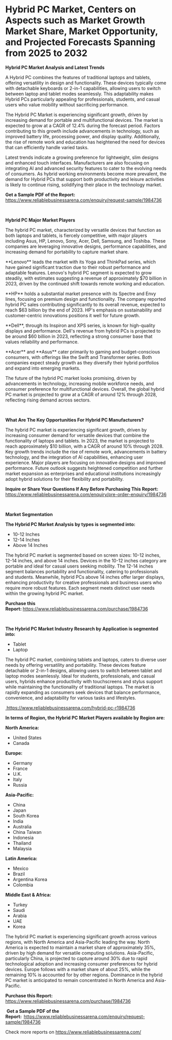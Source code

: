<p><h1>Hybrid PC Market, Centers on Aspects such as Market Growth Market Share, Market Opportunity, and Projected Forecasts Spanning from 2025 to 2032</h1></p><p><strong>Hybrid PC Market Analysis and Latest Trends</strong></p>
<p><p>A Hybrid PC combines the features of traditional laptops and tablets, offering versatility in design and functionality. These devices typically come with detachable keyboards or 2-in-1 capabilities, allowing users to switch between laptop and tablet modes seamlessly. This adaptability makes Hybrid PCs particularly appealing for professionals, students, and casual users who value mobility without sacrificing performance.</p><p>The Hybrid PC Market is experiencing significant growth, driven by increasing demand for portable and multifunctional devices. The market is expected to grow at a CAGR of 12.4% during the forecast period. Factors contributing to this growth include advancements in technology, such as improved battery life, processing power, and display quality. Additionally, the rise of remote work and education has heightened the need for devices that can efficiently handle varied tasks.</p><p>Latest trends indicate a growing preference for lightweight, slim designs and enhanced touch interfaces. Manufacturers are also focusing on integrating AI and advanced security features to cater to the evolving needs of consumers. As hybrid working environments become more prevalent, the demand for Hybrid PCs that support both productivity and leisure activities is likely to continue rising, solidifying their place in the technology market.</p></p>
<p><strong>Get a Sample PDF of the Report:&nbsp;</strong> <a href="https://www.reliablebusinessarena.com/enquiry/request-sample/1984736?utm_campaign=2106&utm_medium=2&utm_source=Github&utm_content=ia&utm_term=11022025&utm_id=hybrid-pc">https://www.reliablebusinessarena.com/enquiry/request-sample/1984736</a></p>
<p>&nbsp;</p>
<p><strong>Hybrid PC Major Market Players</strong></p>
<p><p>The hybrid PC market, characterized by versatile devices that function as both laptops and tablets, is fiercely competitive, with major players including Asus, HP, Lenovo, Sony, Acer, Dell, Samsung, and Toshiba. These companies are leveraging innovative designs, performance capabilities, and increasing demand for portability to capture market share.</p><p>**Lenovo** leads the market with its Yoga and ThinkPad series, which have gained significant traction due to their robust performance and adaptable features. Lenovo's hybrid PC segment is expected to grow steadily, with estimates suggesting a revenue of approximately $70 billion in 2023, driven by the continued shift towards remote working and education.</p><p>**HP** holds a substantial market presence with its Spectre and Envy lines, focusing on premium design and functionality. The company reported hybrid PC sales contributing significantly to its overall revenue, expected to reach $63 billion by the end of 2023. HP's emphasis on sustainability and customer-centric innovations positions it well for future growth.</p><p>**Dell**, through its Inspiron and XPS series, is known for high-quality displays and performance. Dell's revenue from hybrid PCs is projected to be around $60 billion in 2023, reflecting a strong consumer base that values reliability and performance.</p><p>**Acer** and **Asus** cater primarily to gaming and budget-conscious consumers, with offerings like the Swift and Transformer series. Both companies expect steady growth as they diversify their hybrid portfolios and expand into emerging markets.</p><p>The future of the hybrid PC market looks promising, driven by advancements in technology, increasing mobile workforce needs, and consumer preference for multifunctional devices. Overall, the global hybrid PC market is projected to grow at a CAGR of around 12% through 2028, reflecting rising demand across sectors.</p></p>
<p>&nbsp;</p>
<p><strong>What Are The Key Opportunities For Hybrid PC Manufacturers?</strong></p>
<p><p>The hybrid PC market is experiencing significant growth, driven by increasing consumer demand for versatile devices that combine the functionality of laptops and tablets. In 2023, the market is projected to reach approximately $10 billion, with a CAGR of around 10% through 2028. Key growth trends include the rise of remote work, advancements in battery technology, and the integration of AI capabilities, enhancing user experience. Major players are focusing on innovative designs and improved performance. Future outlook suggests heightened competition and further market expansion as enterprises and educational institutions increasingly adopt hybrid solutions for their flexibility and portability.</p></p>
<p><strong>Inquire or Share Your Questions If Any Before Purchasing This Report:</strong> <a href="https://www.reliablebusinessarena.com/enquiry/pre-order-enquiry/1984736?utm_campaign=2106&utm_medium=2&utm_source=Github&utm_content=ia&utm_term=11022025&utm_id=hybrid-pc">https://www.reliablebusinessarena.com/enquiry/pre-order-enquiry/1984736</a></p>
<p>&nbsp;</p>
<p><strong>Market Segmentation</strong></p>
<p><strong>The Hybrid PC Market Analysis by types is segmented into:</strong></p>
<p><ul><li>10-12 Inches</li><li>12-14 Inches</li><li>Above 14 Inches</li></ul></p>
<p><p>The hybrid PC market is segmented based on screen sizes: 10-12 inches, 12-14 inches, and above 14 inches. Devices in the 10-12 inches category are portable and ideal for casual users seeking mobility. The 12-14 inches segment balances portability and functionality, catering to professionals and students. Meanwhile, hybrid PCs above 14 inches offer larger displays, enhancing productivity for creative professionals and business users who require more robust features. Each segment meets distinct user needs within the growing hybrid PC market.</p></p>
<p><strong>Purchase this Report:&nbsp;</strong><a href="https://www.reliablebusinessarena.com/purchase/1984736?utm_campaign=2106&utm_medium=2&utm_source=Github&utm_content=ia&utm_term=11022025&utm_id=hybrid-pc">https://www.reliablebusinessarena.com/purchase/1984736</a></p>
<p>&nbsp;</p>
<p><strong>The Hybrid PC Market Industry Research by Application is segmented into:</strong></p>
<p><ul><li>Tablet</li><li>Laptop</li></ul></p>
<p><p>The hybrid PC market, combining tablets and laptops, caters to diverse user needs by offering versatility and portability. These devices feature detachable or 2-in-1 designs, allowing users to switch between tablet and laptop modes seamlessly. Ideal for students, professionals, and casual users, hybrids enhance productivity with touchscreens and stylus support while maintaining the functionality of traditional laptops. The market is rapidly expanding as consumers seek devices that balance performance, convenience, and adaptability for various tasks and lifestyles.</p></p>
<p><a href="https://www.reliablebusinessarena.com/hybrid-pc-r1984736?utm_campaign=2106&utm_medium=2&utm_source=Github&utm_content=ia&utm_term=11022025&utm_id=hybrid-pc">&nbsp;https://www.reliablebusinessarena.com/hybrid-pc-r1984736</a></p>
<p><strong>In terms of Region, the Hybrid PC Market Players available by Region are:</strong></p>
<p>
    <p> <strong> North America: </strong>
        <ul>
            <li>United States</li>
            <li>Canada</li>
        </ul>
        </p> 
    <p> <strong> Europe: </strong>
        <ul>
            <li>Germany</li>
            <li>France</li>
            <li>U.K.</li>
            <li>Italy</li>
            <li>Russia</li>
        </ul>
        </p> 
    <p> <strong> Asia-Pacific: </strong>
        <ul>
            <li>China</li>
            <li>Japan</li>
            <li>South Korea</li>
            <li>India</li>
            <li>Australia</li>
            <li>China Taiwan</li>
            <li>Indonesia</li>
            <li>Thailand</li>
            <li>Malaysia</li>
        </ul>
        </p> 
    <p> <strong> Latin America: </strong>
        <ul>
            <li>Mexico</li>
            <li>Brazil</li>
            <li>Argentina Korea</li>
            <li>Colombia</li>
        </ul>
        </p> 
    <p> <strong> Middle East & Africa: </strong>
        <ul>
            <li>Turkey</li>
            <li>Saudi</li>
            <li>Arabia</li>
            <li>UAE</li>
            <li>Korea</li>
        </ul>
    </p>
    </p>
<p><p>The hybrid PC market is experiencing significant growth across various regions, with North America and Asia-Pacific leading the way. North America is expected to maintain a market share of approximately 35%, driven by high demand for versatile computing solutions. Asia-Pacific, particularly China, is projected to capture around 30% due to rapid technological adoption and increasing consumer preferences for hybrid devices. Europe follows with a market share of about 25%, while the remaining 10% is accounted for by other regions. Dominance in the hybrid PC market is anticipated to remain concentrated in North America and Asia-Pacific.</p></p>
<p><strong>Purchase this Report: </strong><a href="https://www.reliablebusinessarena.com/purchase/1984736?utm_campaign=2106&utm_medium=2&utm_source=Github&utm_content=ia&utm_term=11022025&utm_id=hybrid-pc">https://www.reliablebusinessarena.com/purchase/1984736</a></p>
<p>&nbsp;<strong>Get a Sample PDF of the Report:&nbsp;&nbsp;</strong><a href="https://www.reliablebusinessarena.com/enquiry/request-sample/1984736?utm_campaign=2106&utm_medium=2&utm_source=Github&utm_content=ia&utm_term=11022025&utm_id=hybrid-pc">https://www.reliablebusinessarena.com/enquiry/request-sample/1984736</a></p>
<p><strong></strong></p>
<p>Check more reports on <a href="https://www.reliablebusinessarena.com/?utm_campaign=2106&utm_medium=2&utm_source=Github&utm_content=ia&utm_term=11022025&utm_id=hybrid-pc">https://www.reliablebusinessarena.com/</a></p>